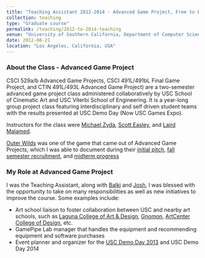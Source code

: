 ```yaml
---
title: "Teaching Assistant 2012-2014 - Advanced Game Project, Free to Play Game Development"
collection: teaching
type: "Graduate course"
permalink: /teaching/2012-to-2014-teaching
venue: "University of Southern California, Department of Computer Science"
date: 2012-08-21
location: "Los Angeles, California, USA"
---
```

### About the Class - Advanced Game Project
CSCI 529a/b Advanced Game Projects, CSCI 491L/491bL Final Game Project, and CTIN 491L/493L Advanced Game Project) are a two-semester advanced game project class administered collaboratively by USC School of Cinematic Art and USC Viterbi School of Engineering.
It is a year-long group project class featuring interdisciplinary and self driven student teams with the results presented at USC Demo Day (Now USC Games Expo).

Instructors for the class were [Michael Zyda](https://www.linkedin.com/in/mikezyda/), [Scott Easley](https://www.linkedin.com/in/scott-easley-b209771/), and [Laird Malamed](https://www.linkedin.com/in/lairdo/).

[Outer Wilds](https://en.wikipedia.org/wiki/Outer_Wilds) was one of the game that came out of Advanced Game Projects, which I was able to document during their [initial pitch](https://youtu.be/GvC2OBM2AdI), [fall semester recruitment](https://youtu.be/-C0heGutkqg), and [midterm progress](https://youtu.be/Tgq-tpbEOnQ)

### My Role at Advanced Game Project
I was the Teaching Assistant, along with [Balki](https://www.linkedin.com/in/balkithewise/) and [Josh](https://www.linkedin.com/in/josh-joiner/), 
I was blessed with the opportunity to take on many responsibilities as well as new initiatives to improve the course. Some examples include: 
* Art school liaison to foster collaboration between USC and nearby art schools, such as [Laguna College of Art & Design](https://www.lcad.edu/), [Gnomon](https://www.gnomon.edu/), [ArtCenter College of Design](https://www.artcenter.edu/), etc.
* GamePipe Lab manager that handles the equipment and recommending equipment and software purchases
* Event planner and organizer for the [USC Demo Day 2013](https://cinema.usc.edu/news/article.cfm?id=13575) and USC Demo Day 2014




